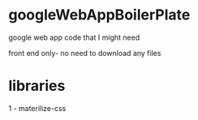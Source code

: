 # googleWebAppBoilerPlate
google web app code that I might need 


front end only- no need to download any files


# libraries 
1 - materilize-css